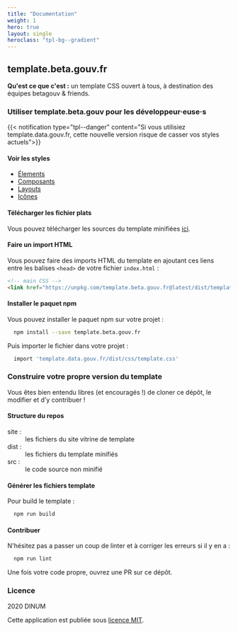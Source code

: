 ```yaml
---
title: "Documentation"
weight: 1
hero: true
layout: single
heroclass: "tpl-bg--gradient"
---
```



<section class="tpl-section documentation-index">
  <div class="tpl-container">

## template.beta.gouv.fr
**Qu'est ce que c'est :** un template CSS ouvert à tous, à destination des équipes betagouv & friends.

### Utiliser template.beta.gouv pour les développeur·euse·s

{{< notification type="tpl--danger" content="Si vous utilisiez template.data.gouv.fr, cette nouvelle version risque de casser vos styles actuels">}}

#### Voir les styles

* [Élements](documentation/elements)
* [Composants](documentation/components)
* [Layouts](documentation/layouts)
* [Icônes](documentation/icons)

#### Télécharger les fichier plats

Vous pouvez télécharger les sources du template minifiées [ici](dist/).

#### Faire un import HTML

Vous pouvez faire des imports HTML du template en ajoutant ces liens entre les balises `<head>` de votre fichier `index.html` :

```html
<!-- main CSS -->
<link href="https://unpkg.com/template.beta.gouv.fr@latest/dist/template.min.css" rel="stylesheet">
```

#### Installer le paquet npm

Vous pouvez installer le paquet npm sur votre projet :
```bash
  npm install --save template.beta.gouv.fr
```

Puis importer le fichier dans votre projet :
```bash class="tpl-pre"
  import 'template.data.gouv.fr/dist/css/template.css'
```

### Construire votre propre version du template

Vous êtes bien entendu libres (et encouragés !) de cloner ce dépôt, le modifier et d’y contribuer !

#### Structure du repos

<dl class="tpl-description-list">
  <dt>site :</dt><dd>les fichiers du site vitrine de template</dd>
  <dt>dist :</dt><dd>les fichiers du template minifiés</dd>
  <dt>src :</dt><dd>le code source non minifié</dd>
</dl>

#### Générer les fichiers template

Pour build le template :
```bash
  npm run build
```

#### Contribuer

N'hésitez pas a passer un coup de linter et à corriger les erreurs si il y en a :
```bash
  npm run lint
```

Une fois votre code propre, ouvrez une PR sur ce dépôt.

### Licence

2020 DINUM

Cette application est publiée sous [licence MIT](LICENSE).
